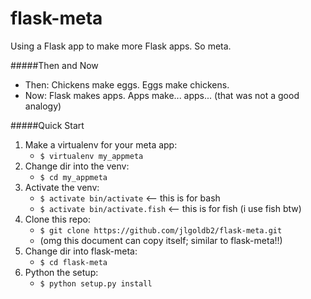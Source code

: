 flask-meta
==========

Using a Flask app to make more Flask apps. So meta.


#####Then and Now
   + Then: Chickens make eggs. Eggs make chickens.
   + Now: Flask makes apps. Apps make... apps... (that was not a good analogy)

#####Quick Start

1. Make a virtualenv for your meta app: 
   + `$ virtualenv my_appmeta`
1. Change dir into the venv: 
   + `$ cd my_appmeta`
1. Activate the venv:
   + `$ activate bin/activate` <-- this is for bash
   + `$ activate bin/activate.fish` <-- this is for fish (i use fish btw)
1. Clone this repo:
   + `$ git clone https://github.com/jlgoldb2/flask-meta.git`
   + (omg this document can copy itself; similar to flask-meta!!)
1. Change dir into flask-meta:
   + `$ cd flask-meta`
1. Python the setup:
   + `$ python setup.py install`

